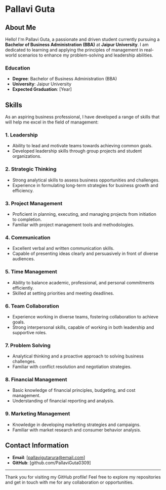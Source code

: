 # Pallavi Guta

## About Me
Hello! I'm Pallavi Guta, a passionate and driven student currently pursuing a **Bachelor of Business Administration (BBA)** at **Jaipur University**. I am dedicated to learning and applying the principles of management in real-world scenarios to enhance my problem-solving and leadership abilities.

### Education
- **Degree**: Bachelor of Business Administration (BBA)
- **University**: Jaipur University
- **Expected Graduation**: [Year]

## Skills

As an aspiring business professional, I have developed a range of skills that will help me excel in the field of management:

### 1. **Leadership**
   - Ability to lead and motivate teams towards achieving common goals.
   - Developed leadership skills through group projects and student organizations.

### 2. **Strategic Thinking**
   - Strong analytical skills to assess business opportunities and challenges.
   - Experience in formulating long-term strategies for business growth and efficiency.

### 3. **Project Management**
   - Proficient in planning, executing, and managing projects from initiation to completion.
   - Familiar with project management tools and methodologies.

### 4. **Communication**
   - Excellent verbal and written communication skills.
   - Capable of presenting ideas clearly and persuasively in front of diverse audiences.

### 5. **Time Management**
   - Ability to balance academic, professional, and personal commitments efficiently.
   - Skilled at setting priorities and meeting deadlines.

### 6. **Team Collaboration**
   - Experience working in diverse teams, fostering collaboration to achieve goals.
   - Strong interpersonal skills, capable of working in both leadership and supportive roles.

### 7. **Problem Solving**
   - Analytical thinking and a proactive approach to solving business challenges.
   - Familiar with conflict resolution and negotiation strategies.

### 8. **Financial Management**
   - Basic knowledge of financial principles, budgeting, and cost management.
   - Understanding of financial reporting and analysis.

### 9. **Marketing Management**
   - Knowledge in developing marketing strategies and campaigns.
   - Familiar with market research and consumer behavior analysis.

## Contact Information

- **Email**: [pallavigutarura@email.com]
- **GitHub**: [github.com/PallaviGuta0309]
  
---

Thank you for visiting my GitHub profile! Feel free to explore my repositories and get in touch with me for any collaboration or opportunities.
